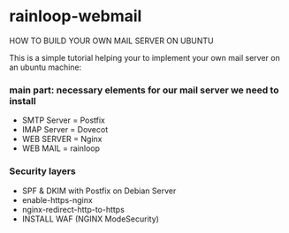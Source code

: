 # rainloop-webmail
HOW TO BUILD YOUR OWN MAIL SERVER ON UBUNTU

This is a simple tutorial helping your to implement your own mail server on an ubuntu machine:

### main part: necessary elements for our mail server we need to install
- SMTP Server = Postfix
- IMAP Server = Dovecot
- WEB SERVER = Nginx
- WEB MAIL = rainloop

### Security layers
- SPF & DKIM with Postfix on Debian Server
- enable-https-nginx
- nginx-redirect-http-to-https
- INSTALL WAF (NGINX ModeSecurity)
